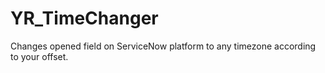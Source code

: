 # YR_TimeChanger
Changes opened field on ServiceNow platform to any timezone according to your offset.
